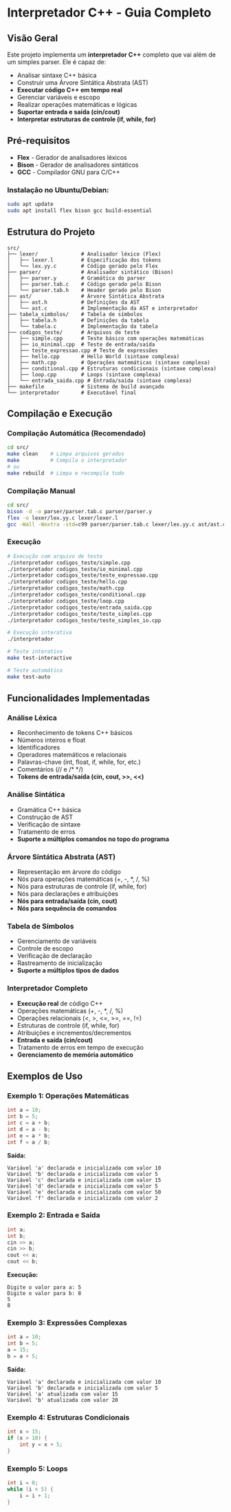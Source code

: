 # Interpretador C++ - Guia Completo

## Visão Geral

Este projeto implementa um **interpretador C++** completo que vai além de um simples parser. Ele é capaz de:
- Analisar sintaxe C++ básica
- Construir uma Árvore Sintática Abstrata (AST)
- **Executar código C++ em tempo real**
- Gerenciar variáveis e escopo
- Realizar operações matemáticas e lógicas
- **Suportar entrada e saída (cin/cout)**
- **Interpretar estruturas de controle (if, while, for)**

## Pré-requisitos

- **Flex** - Gerador de analisadores léxicos
- **Bison** - Gerador de analisadores sintáticos  
- **GCC** - Compilador GNU para C/C++

### Instalação no Ubuntu/Debian:
```bash
sudo apt update
sudo apt install flex bison gcc build-essential
```

## Estrutura do Projeto

```
src/
├── lexer/              # Analisador léxico (Flex)
│   ├── lexer.l         # Especificação dos tokens
│   └── lex.yy.c        # Código gerado pelo Flex
├── parser/             # Analisador sintático (Bison)
│   ├── parser.y        # Gramática do parser
│   ├── parser.tab.c    # Código gerado pelo Bison
│   └── parser.tab.h    # Header gerado pelo Bison
├── ast/                # Árvore Sintática Abstrata
│   ├── ast.h           # Definições da AST
│   └── ast.c           # Implementação da AST e interpretador
├── tabela_simbolos/    # Tabela de símbolos
│   ├── tabela.h        # Definições da tabela
│   └── tabela.c        # Implementação da tabela
├── codigos_teste/      # Arquivos de teste
│   ├── simple.cpp      # Teste básico com operações matemáticas
│   ├── io_minimal.cpp  # Teste de entrada/saída
│   ├── teste_expressao.cpp # Teste de expressões
│   ├── hello.cpp       # Hello World (sintaxe complexa)
│   ├── math.cpp        # Operações matemáticas (sintaxe complexa)
│   ├── conditional.cpp # Estruturas condicionais (sintaxe complexa)
│   ├── loop.cpp        # Loops (sintaxe complexa)
│   └── entrada_saida.cpp # Entrada/saída (sintaxe complexa)
├── makefile            # Sistema de build avançado
└── interpretador       # Executável final
```

## Compilação e Execução

### Compilação Automática (Recomendado)
```bash
cd src/
make clean    # Limpa arquivos gerados
make          # Compila o interpretador
# ou
make rebuild  # Limpa e recompila tudo
```

### Compilação Manual
```bash
cd src/
bison -d -o parser/parser.tab.c parser/parser.y
flex -o lexer/lex.yy.c lexer/lexer.l
gcc -Wall -Wextra -std=c99 parser/parser.tab.c lexer/lex.yy.c ast/ast.c tabela_simbolos/tabela.c -o interpretador
```

### Execução
```bash
# Execução com arquivo de teste
./interpretador codigos_teste/simple.cpp
./interpretador codigos_teste/io_minimal.cpp
./interpretador codigos_teste/teste_expressao.cpp
./interpretador codigos_teste/hello.cpp
./interpretador codigos_teste/math.cpp
./interpretador codigos_teste/conditional.cpp
./interpretador codigos_teste/loop.cpp
./interpretador codigos_teste/entrada_saida.cpp
./interpretador codigos_teste/teste_simples.cpp
./interpretador codigos_teste/teste_simples_io.cpp

# Execução interativa
./interpretador

# Teste interativo
make test-interactive

# Teste automático
make test-auto
```

## Funcionalidades Implementadas

### Análise Léxica
- Reconhecimento de tokens C++ básicos
- Números inteiros e float
- Identificadores
- Operadores matemáticos e relacionais
- Palavras-chave (int, float, if, while, for, etc.)
- Comentários (// e /* */)
- **Tokens de entrada/saída (cin, cout, >>, <<)**

### Análise Sintática
- Gramática C++ básica
- Construção de AST
- Verificação de sintaxe
- Tratamento de erros
- **Suporte a múltiplos comandos no topo do programa**

### Árvore Sintática Abstrata (AST)
- Representação em árvore do código
- Nós para operações matemáticas (+, -, *, /, %)
- Nós para estruturas de controle (if, while, for)
- Nós para declarações e atribuições
- **Nós para entrada/saída (cin, cout)**
- **Nós para sequência de comandos**

### Tabela de Símbolos
- Gerenciamento de variáveis
- Controle de escopo
- Verificação de declaração
- Rastreamento de inicialização
- **Suporte a múltiplos tipos de dados**

### Interpretador Completo
- **Execução real** de código C++
- Operações matemáticas (+, -, *, /, %)
- Operações relacionais (<, >, <=, >=, ==, !=)
- Estruturas de controle (if, while, for)
- Atribuições e incrementos/decrementos
- **Entrada e saída (cin/cout)**
- Tratamento de erros em tempo de execução
- **Gerenciamento de memória automático**

## Exemplos de Uso

### Exemplo 1: Operações Matemáticas
```cpp
int a = 10;
int b = 5;
int c = a + b;
int d = a - b;
int e = a * b;
int f = a / b;
```

**Saída:**
```
Variável 'a' declarada e inicializada com valor 10
Variável 'b' declarada e inicializada com valor 5
Variável 'c' declarada e inicializada com valor 15
Variável 'd' declarada e inicializada com valor 5
Variável 'e' declarada e inicializada com valor 50
Variável 'f' declarada e inicializada com valor 2
```

### Exemplo 2: Entrada e Saída
```cpp
int a;
int b;
cin >> a;
cin >> b;
cout << a;
cout << b;
```

**Execução:**
```
Digite o valor para a: 5
Digite o valor para b: 8
5 
8 
```

### Exemplo 3: Expressões Complexas
```cpp
int a = 10;
int b = 5;
a = 15;
b = a + 5;
```

**Saída:**
```
Variável 'a' declarada e inicializada com valor 10
Variável 'b' declarada e inicializada com valor 5
Variável 'a' atualizada com valor 15
Variável 'b' atualizada com valor 20
```

### Exemplo 4: Estruturas Condicionais
```cpp
int x = 15;
if (x > 10) {
    int y = x + 5;
}
```

### Exemplo 5: Loops
```cpp
int i = 0;
while (i < 5) {
    i = i + 1;
}
```
